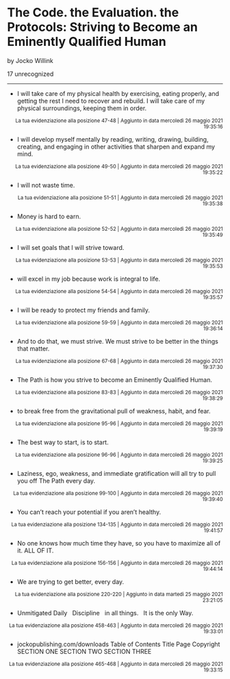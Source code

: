 # The Code. the Evaluation. the Protocols: Striving to Become an Eminently Qualified Human
by Jocko Willink

17 unrecognized

---

* I will take care of my physical health by exercising, eating properly, and getting the rest I need to recover and rebuild. I will take care of my physical surroundings, keeping them in order.

<p style="text-align: right;"><sup>La tua evidenziazione alla posizione 47-48 | Aggiunto in data mercoledì 26 maggio 2021 19:35:16</sup></p>

* I will develop myself mentally by reading, writing, drawing, building, creating, and engaging in other activities that sharpen and expand my mind.

<p style="text-align: right;"><sup>La tua evidenziazione alla posizione 49-50 | Aggiunto in data mercoledì 26 maggio 2021 19:35:22</sup></p>

* I will not waste time.

<p style="text-align: right;"><sup>La tua evidenziazione alla posizione 51-51 | Aggiunto in data mercoledì 26 maggio 2021 19:35:38</sup></p>

* Money is hard to earn.

<p style="text-align: right;"><sup>La tua evidenziazione alla posizione 52-52 | Aggiunto in data mercoledì 26 maggio 2021 19:35:49</sup></p>

* I will set goals that I will strive toward.

<p style="text-align: right;"><sup>La tua evidenziazione alla posizione 53-53 | Aggiunto in data mercoledì 26 maggio 2021 19:35:53</sup></p>

* will excel in my job because work is integral to life.

<p style="text-align: right;"><sup>La tua evidenziazione alla posizione 54-54 | Aggiunto in data mercoledì 26 maggio 2021 19:35:57</sup></p>

* I will be ready to protect my friends and family.

<p style="text-align: right;"><sup>La tua evidenziazione alla posizione 59-59 | Aggiunto in data mercoledì 26 maggio 2021 19:36:14</sup></p>

* And to do that, we must strive. We must strive to be better in the things that matter.

<p style="text-align: right;"><sup>La tua evidenziazione alla posizione 67-68 | Aggiunto in data mercoledì 26 maggio 2021 19:37:30</sup></p>

* The Path is how you strive to become an Eminently Qualified Human.

<p style="text-align: right;"><sup>La tua evidenziazione alla posizione 83-83 | Aggiunto in data mercoledì 26 maggio 2021 19:38:29</sup></p>

* to break free from the gravitational pull of weakness, habit, and fear.

<p style="text-align: right;"><sup>La tua evidenziazione alla posizione 95-96 | Aggiunto in data mercoledì 26 maggio 2021 19:39:19</sup></p>

* The best way to start, is to start.

<p style="text-align: right;"><sup>La tua evidenziazione alla posizione 96-96 | Aggiunto in data mercoledì 26 maggio 2021 19:39:25</sup></p>

* Laziness, ego, weakness, and immediate gratification will all try to pull you off The Path every day.

<p style="text-align: right;"><sup>La tua evidenziazione alla posizione 99-100 | Aggiunto in data mercoledì 26 maggio 2021 19:39:40</sup></p>

* You can’t reach your potential if you aren’t healthy.

<p style="text-align: right;"><sup>La tua evidenziazione alla posizione 134-135 | Aggiunto in data mercoledì 26 maggio 2021 19:41:57</sup></p>

* No one knows how much time they have, so you have to maximize all of it. ALL OF IT.

<p style="text-align: right;"><sup>La tua evidenziazione alla posizione 156-156 | Aggiunto in data mercoledì 26 maggio 2021 19:44:14</sup></p>

* We are trying to get better, every day.

<p style="text-align: right;"><sup>La tua evidenziazione alla posizione 220-220 | Aggiunto in data martedì 25 maggio 2021 23:21:05</sup></p>

* Unmitigated Daily   Discipline   in all things.   It is the only Way.

<p style="text-align: right;"><sup>La tua evidenziazione alla posizione 458-463 | Aggiunto in data mercoledì 26 maggio 2021 19:33:01</sup></p>

* jockopublishing.com/downloads Table of Contents Title Page Copyright SECTION ONE SECTION TWO SECTION THREE

<p style="text-align: right;"><sup>La tua evidenziazione alla posizione 465-468 | Aggiunto in data mercoledì 26 maggio 2021 19:33:15</sup></p>

